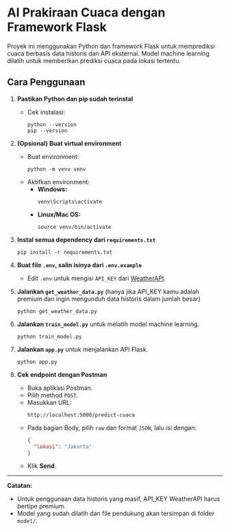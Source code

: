# AI Prakiraan Cuaca dengan Framework Flask

Proyek ini menggunakan Python dan framework Flask untuk memprediksi cuaca berbasis data historis dan API eksternal. Model machine learning dilatih untuk memberikan prediksi cuaca pada lokasi tertentu.

## Cara Penggunaan

1. **Pastikan Python dan pip sudah terinstal**

   - Cek instalasi:
     ```
     python --version
     pip --version
     ```

2. **(Opsional) Buat virtual environment**

   - Buat environment:
     ```
     python -m venv venv
     ```
   - Aktifkan environment:
     - **Windows:**
       ```
       venv\Scripts\activate
       ```
     - **Linux/Mac OS:**
       ```
       source venv/bin/activate
       ```

3. **Instal semua dependency dari `requirements.txt`**

   ```
   pip install -r requirements.txt
   ```

4. **Buat file `.env`, salin isinya dari `.env.example`**

   - Edit `.env` untuk mengisi `API_KEY` dari [WeatherAPI](https://www.weatherapi.com/).

5. **Jalankan `get_weather_data.py`** (hanya jika API_KEY kamu adalah premium dan ingin mengunduh data historis dalam jumlah besar)

   ```
   python get_weather_data.py
   ```

6. **Jalankan `train_model.py`** untuk melatih model machine learning.

   ```
   python train_model.py
   ```

7. **Jalankan `app.py`** untuk menjalankan API Flask.

   ```
   python app.py
   ```

8. **Cek endpoint dengan Postman**
   - Buka aplikasi Postman.
   - Pilih method `POST`.
   - Masukkan URL:
     ```
     http://localhost:5000/predict-cuaca
     ```
   - Pada bagian Body, pilih `raw` dan format `JSON`, lalu isi dengan:
     ```json
     {
       "lokasi": "Jakarta"
     }
     ```
   - Klik **Send**.

---

**Catatan:**

- Untuk penggunaan data historis yang masif, API_KEY WeatherAPI harus bertipe premium.
- Model yang sudah dilatih dan file pendukung akan tersimpan di folder `model/`.
